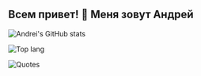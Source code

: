 ## Всем привет! 👋 Меня зовут Андрей


![Andrei's GitHub stats](https://github-readme-stats.vercel.app/api?username=andreislavrov&show_icons=true&theme=radical)

![Top lang]((http://github-profile-summary-cards.vercel.app/api/cards/repos-per-language?username=andreislavrov&theme=github_dark))

![Quotes](https://quotes-github-readme.vercel.app/api?type=horizontal&theme=radical)
<!--
**AndreisLavrov/AndreisLavrov** is a ✨ _special_ ✨ repository because its `README.md` (this file) appears on your GitHub profile.

Here are some ideas to get you started:

- 🔭 I’m currently working on ...
- 🌱 I’m currently learning ...
- 👯 I’m looking to collaborate on ...
- 🤔 I’m looking for help with ...
- 💬 Ask me about ...
- 📫 How to reach me: ...
- 😄 Pronouns: ...
- ⚡ Fun fact: ...
-->
